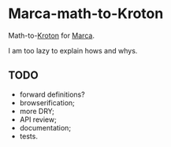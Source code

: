 # Marca-math-to-Kroton

Math-to-[Kroton](https://github.com/sdangelo/kroton) for [Marca](https://github.com/sdangelo/marca).

I am too lazy to explain hows and whys.

## TODO

* forward definitions?
* browserification;
* more DRY;
* API review;
* documentation;
* tests.
